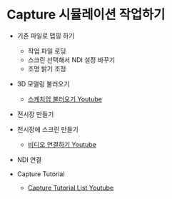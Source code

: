 # Capture 시뮬레이션 작업하기

- 기존 파일로 맵핑 하기
    - 작업 파일 로딩
    - 스크린 선택해서 NDI 설정 바꾸기
    - 조명 밝기 조정

- 3D 모델링 불러오기
    - [스케치업 불러오기 Youtube](https://youtu.be/2tRDhYGTsjo?si=_6EmiIiFD48Pc4Gw)
- 전시장 만들기
- 전시장에 스크린 만들기
    - [비디오 연결하기 Youtube](https://youtu.be/jZ3C6Fs1Bsc?si=TCfjJGBGcauZS-EU)
- NDI 연결

- Capture Tutorial
    - [Capture Tutorial List Youtube](https://www.youtube.com/playlist?list=PLPyD1ylvBYvRvIeN-L77OHbGRYKorp9Fx)